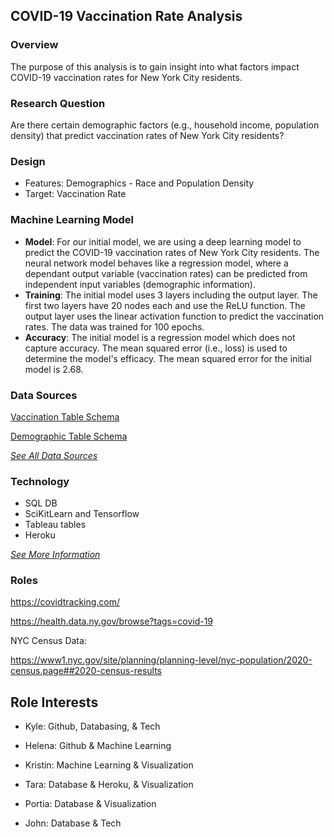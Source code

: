 ## **COVID-19 Vaccination Rate Analysis**

### Overview

The purpose of this analysis is to gain insight into what factors impact COVID-19 vaccination rates for New York City residents. 

### Research Question
Are there certain demographic factors (e.g., household income, population density) that predict vaccination rates of New York City residents?


### Design
* Features: Demographics - Race and Population Density
* Target: Vaccination Rate


### Machine Learning Model

* **Model**: For our initial model, we are using a deep learning model to predict the COVID-19 vaccination rates of New York City residents. The neural network model behaves like a regression model, where a dependant output variable (vaccination rates) can be predicted from independent input variables (demographic information). 
* **Training**: The initial model uses 3 layers including the output layer. The first two layers have 20 nodes each and use the ReLU function. The output layer uses the linear activation function to predict the vaccination rates. The data was trained for 100 epochs. 
* **Accuracy**: The initial model is a regression model which does not capture accuracy. The mean squared error (i.e., loss) is used to determine the model's efficacy. The mean squared error for the initial model is 2.68. 


### Data Sources

[Vaccination Table Schema](https://github.com/Anoobis5/COVID_GeoJSON_FinalProject/blob/main/Resources/Vacc_Data_Schema.csv) <br/>

[Demographic Table Schema](https://github.com/Anoobis5/COVID_GeoJSON_FinalProject/blob/main/Resources/census_data_schema.csv) <br/>

[*See All Data Sources*](https://github.com/Anoobis5/COVID_GeoJSON_FinalProject/tree/main/Resources) <br/>

### Technology
* SQL DB
* SciKitLearn and Tensorflow
* Tableau tables
* Heroku

[*See More Information*](https://github.com/Anoobis5/COVID_GeoJSON_FinalProject/blob/main/Technology.md)



### Roles

https://covidtracking.com/

https://health.data.ny.gov/browse?tags=covid-19

NYC Census Data:

https://www1.nyc.gov/site/planning/planning-level/nyc-population/2020-census.page##2020-census-results



## Role Interests

* Kyle: Github, Databasing, & Tech

* Helena: Github & Machine Learning

* Kristin: Machine Learning & Visualization

* Tara: Database & Heroku, & Visualization

* Portia: Database & Visualization

* John: Database & Tech

